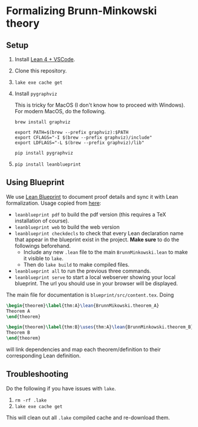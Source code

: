 # Formalizing Brunn-Minkowski theory

## Setup

1. Install [Lean 4 + VSCode](https://docs.lean-lang.org/lean4/doc/quickstart.html).
2. Clone this repository.
3. `lake exe cache get`
4. Install `pygraphviz`
   
   This is tricky for MacOS (I don't know how to proceed with Windows).
   For modern MacOS, do the following.
   ```
   brew install graphviz

   export PATH=$(brew --prefix graphviz):$PATH
   export CFLAGS="-I $(brew --prefix graphviz)/include"
   export LDFLAGS="-L $(brew --prefix graphviz)/lib"

   pip install pygraphviz 
   ```
5. `pip install leanblueprint`

## Using Blueprint

We use [Lean Blueprint](https://github.com/PatrickMassot/leanblueprint) to
document proof details and sync it with Lean formalization.
Usage copied from [here](https://github.com/PatrickMassot/leanblueprint?tab=readme-ov-file#local-compilation):

- `leanblueprint pdf` to build the pdf version (this requires a TeX installation of course).
- `leanblueprint web` to build the web version
- `leanblueprint checkdecls` to check that every Lean declaration name that appear in the blueprint exist in the project. **Make sure** to do the followings beforehand.
  - Include any new `.lean` file to the main `BrunnMinkowski.lean` to make it visible to `lake`.
  - Then do `lake build` to make compiled files.
- `leanblueprint all` to run the previous three commands.
- `leanblueprint serve` to start a local webserver showing your local blueprint. The url you should use in your browser will be displayed.

The main file for documentation is `blueprint/src/content.tex`.
Doing
```latex
\begin{theorem}\label{thm:A}\lean{BrunnMikowski.theorem_A}
Theorem A
\end{theorem}

\begin{theorem}\label{thm:B}\uses{thm:A}\lean{BrunnMinkowski.theorem_B}
Theorem B
\end{theorem}
```
will link dependencies and map each theorem/definition to their corresponding Lean definition.

## Troubleshooting

Do the following if you have issues with `lake`.

1. `rm -rf .lake`
2. `lake exe cache get`

This will clean out all `.lake` compiled cache and re-download them.

